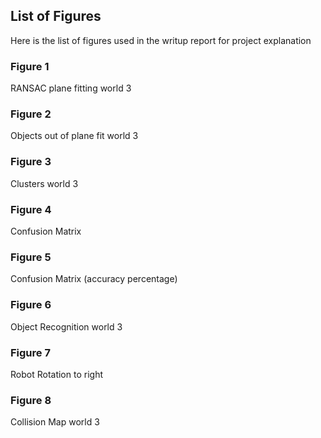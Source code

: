 ## List of Figures  
Here is the list of figures used in the writup report for project explanation 
### Figure 1 
RANSAC plane fitting world 3
### Figure 2 
Objects out of plane fit world 3
### Figure 3 
Clusters world 3 
### Figure 4 
Confusion Matrix 
### Figure 5
Confusion Matrix (accuracy percentage)
### Figure 6
Object Recognition world 3 
### Figure 7 
Robot Rotation to right 
### Figure 8 
Collision Map world 3 
